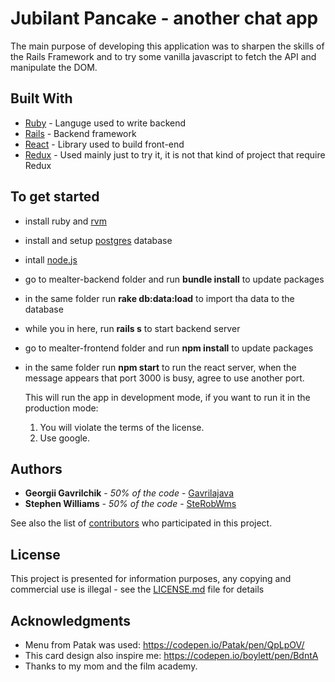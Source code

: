 # Jubilant Pancake - another chat app

The main purpose of developing this application was to sharpen the skills of the Rails Framework and to try some vanilla javascript to fetch the API and manipulate the DOM. 


## Built With

* [Ruby](https://www.ruby-lang.org/) - Languge used to write backend
* [Rails](https://rubyonrails.org/) - Backend framework
* [React](https://reactjs.org/) - Library used to build front-end
* [Redux](https://redux.js.org/) - Used mainly just to try it, it is not that kind of project that require Redux

## To get started
* install ruby and [rvm](https://rvm.io/rvm/install)
* install and setup [postgres](https://wiki.postgresql.org/wiki/Detailed_installation_guides) database 
* intall [node.js](https://nodejs.org/en/download/package-manager/)
* go to mealter-backend folder and run **bundle install** to update packages
* in the same folder run **rake db:data:load** to import tha data to the database
* while you in here, run **rails s** to start backend server
* go to mealter-frontend folder and run **npm install** to update packages
* in the same folder run **npm start** to run the react server, when the message appears that port 3000 is busy, agree to use another port.

  This will run the app in development mode, if you want to run it in the production mode:
  1. You will violate the terms of the license.
  2. Use google.

## Authors

* **Georgii Gavrilchik** - *50% of the code* - [Gavrilajava](https://github.com/Gavrilajava)
* **Stephen Williams** - *50% of the code* - [SteRobWms](https://github.com/SteRobWms)

See also the list of [contributors](https://github.com/Gavrilajava/mealter/graphs/contributors) who participated in this project.

## License

This project is presented for information purposes, any copying and commercial use is illegal - see the [LICENSE.md](LICENSE.md) file for details

## Acknowledgments

* Menu from Patak was used: https://codepen.io/Patak/pen/QpLpOV/
* This card design also inspire me: https://codepen.io/boylett/pen/BdntA
* Thanks to my mom and the film academy.

